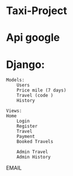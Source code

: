 # Taxi-Project

# Api google

# Django:
	Models:
		Users
		Price mile (7 days)
		Travel (code )
		History

	Views:
    Home
		Login
		Register
		Travel
		Payment
		Booked Travels
		
		Admin Travel
		Admin History

EMAIL
